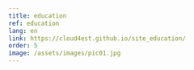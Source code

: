 ```yaml
---
title: education
ref: education
lang: en
link: https://cloud4est.github.io/site_education/
order: 5
image: /assets/images/pic01.jpg
---
```

